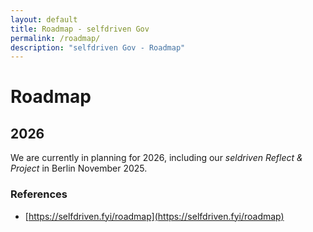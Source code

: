 ```yaml
---
layout: default
title: Roadmap - selfdriven Gov
permalink: /roadmap/
description: "selfdriven Gov - Roadmap"
---
```


# Roadmap

## 2026

We are currently in planning for 2026, including our *seldriven Reflect & Project* in Berlin November 2025.

### References

- [https://selfdriven.fyi/roadmap](https://selfdriven.fyi/roadmap)